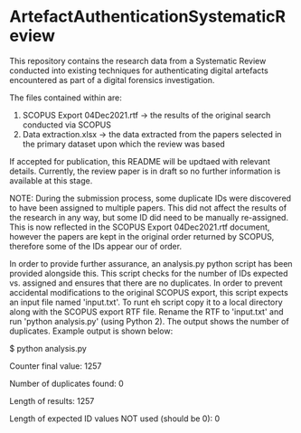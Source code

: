 # ArtefactAuthenticationSystematicReview

This repository contains the research data from a Systematic Review conducted into existing techniques for authenticating digital artefacts encountered as part of a digital forensics investigation.

The files contained within are:

1. SCOPUS Export 04Dec2021.rtf -> the results of the original search conducted via SCOPUS
2. Data extraction.xlsx -> the data extracted from the papers selected in the primary dataset upon which the review was based

If accepted for publication, this README will be updtaed with relevant details. Currently, the review paper is in draft so no further information is available at this stage.

NOTE:
During the submission process, some duplicate IDs were discovered to have been assigned to multiple papers. This did not affect the results of the research in any way, but some ID did need to be manually re-assigned. This is now reflected in the SCOPUS Export 04Dec2021.rtf document, however the papers are kept in the original order returned by SCOPUS, therefore some of the IDs appear our of order.

In order to provide further assurance, an analysis.py python script has been provided alongside this. This script checks for the number of IDs expected vs. assigned and ensures that there are no duplicates. In order to prevent accidental modifications to the original SCOPUS export, this script expects an input file named 'input.txt'.
To runt eh script copy it to a local directory along with the SCOPUS export RTF file. Rename the RTF to 'input.txt' and run 'python analysis.py' (using Python 2). The output shows the number of duplicates. Example output is shown below:

$ python analysis.py

Counter final value: 1257

Number of duplicates found: 0

Length of results: 1257

Length of expected ID values NOT used (should be 0): 0

